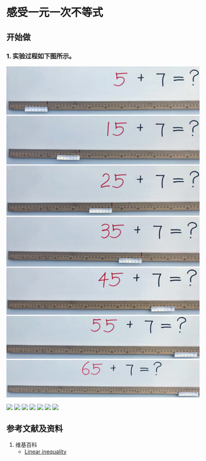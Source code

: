 # 感受一元一次不等式

## 开始做

### 1. 实验过程如下图所示。

![](/images/数轴(一维坐标系)/感受在计算过程中变化的数量和不变的数量/1a1.jpg)
![](/images/数轴(一维坐标系)/感受在计算过程中变化的数量和不变的数量/1a2.jpg)
![](/images/数轴(一维坐标系)/感受在计算过程中变化的数量和不变的数量/1a3.jpg)
![](/images/数轴(一维坐标系)/感受在计算过程中变化的数量和不变的数量/1a4.jpg)
![](/images/数轴(一维坐标系)/感受在计算过程中变化的数量和不变的数量/1a5.jpg)
![](/images/数轴(一维坐标系)/感受在计算过程中变化的数量和不变的数量/1a6.jpg)
![](/images/数轴(一维坐标系)/感受在计算过程中变化的数量和不变的数量/1a7.jpg)

![](/images/数轴(一维坐标系)/感受在计算过程中变化的数量和不变的数量/2a1.jpg)
![](/images/数轴(一维坐标系)/感受在计算过程中变化的数量和不变的数量/2a2.jpg)
![](/images/数轴(一维坐标系)/感受在计算过程中变化的数量和不变的数量/2a3.jpg)
![](/images/数轴(一维坐标系)/感受在计算过程中变化的数量和不变的数量/2a4.jpg)
![](/images/数轴(一维坐标系)/感受在计算过程中变化的数量和不变的数量/2a5.jpg)
![](/images/数轴(一维坐标系)/感受在计算过程中变化的数量和不变的数量/2a6.jpg)
![](/images/数轴(一维坐标系)/感受在计算过程中变化的数量和不变的数量/2a7.jpg)

## 参考文献及资料

1. 维基百科
	- [Linear inequality](https://en.wikipedia.org/wiki/Linear_inequality) 
